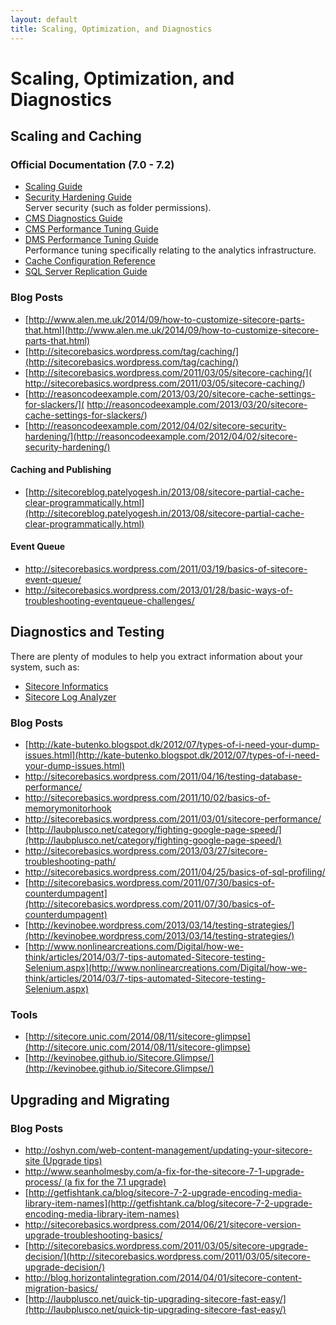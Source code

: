 ```yaml
---
layout: default
title: Scaling, Optimization, and Diagnostics
---
```


# Scaling, Optimization, and Diagnostics

## Scaling and Caching

### Official Documentation (7.0 - 7.2)

* [Scaling Guide](http://sdn.sitecore.net/Reference/Sitecore%207/Scaling%20Guide.aspx)
* [Security Hardening Guide](http://sdn.sitecore.net/Reference/Sitecore%207/Security%20Hardening%20Guide.aspx)  
Server security (such as folder permissions).
* [CMS Diagnostics Guide](http://sdn.sitecore.net/Reference/Sitecore%207/CMS%20Diagnostics%20Guide.aspx)
* [CMS Performance Tuning Guide](http://sdn.sitecore.net/Reference/Sitecore%207/CMS%20Performance%20Tuning%20Guide.aspx)
* [DMS Performance Tuning Guide](http://sdn.sitecore.net/Reference/Sitecore%206/DMS%20Performance%20Tuning%20Guide.aspx)  
Performance tuning specifically relating to the analytics infrastructure.
* [Cache Configuration Reference](http://sdn.sitecore.net/Reference/Sitecore%206/Cache%20Configuration%20Reference.aspx)
* [SQL Server Replication Guide](http://sdn.sitecore.net/Reference/Sitecore%207/SQL%20Server%20Replication%20Guide.aspx)

### Blog Posts

* [http://www.alen.me.uk/2014/09/how-to-customize-sitecore-parts-that.html](http://www.alen.me.uk/2014/09/how-to-customize-sitecore-parts-that.html)
* [http://sitecorebasics.wordpress.com/tag/caching/](http://sitecorebasics.wordpress.com/tag/caching/)
* [http://sitecorebasics.wordpress.com/2011/03/05/sitecore-caching/](
http://sitecorebasics.wordpress.com/2011/03/05/sitecore-caching/) 
* [http://reasoncodeexample.com/2013/03/20/sitecore-cache-settings-for-slackers/](
http://reasoncodeexample.com/2013/03/20/sitecore-cache-settings-for-slackers/)
* [http://reasoncodeexample.com/2012/04/02/sitecore-security-hardening/](http://reasoncodeexample.com/2012/04/02/sitecore-security-hardening/)

#### <a name="caaching-publishing"></a>Caching and Publishing

* [http://sitecoreblog.patelyogesh.in/2013/08/sitecore-partial-cache-clear-programmatically.html](http://sitecoreblog.patelyogesh.in/2013/08/sitecore-partial-cache-clear-programmatically.html)

#### Event Queue
* [http://sitecorebasics.wordpress.com/2011/03/19/basics-of-sitecore-event-queue/ ](http://sitecorebasics.wordpress.com/2011/03/19/basics-of-sitecore-event-queue/ )
* [http://sitecorebasics.wordpress.com/2013/01/28/basic-ways-of-troubleshooting-eventqueue-challenges/ ](http://sitecorebasics.wordpress.com/2013/01/28/basic-ways-of-troubleshooting-eventqueue-challenges/)

## Diagnostics and Testing

There are plenty of modules to help you extract information about your system, such as:

* [Sitecore Informatics](http://nileshthakkar.github.io/Sitecore-Informatics/)
* [Sitecore Log Analyzer](https://marketplace.sitecore.net/Modules/Sitecore_Log_Analyzer.aspx)

### Blog Posts

* [http://kate-butenko.blogspot.dk/2012/07/types-of-i-need-your-dump-issues.html](http://kate-butenko.blogspot.dk/2012/07/types-of-i-need-your-dump-issues.html)
* [http://sitecorebasics.wordpress.com/2011/04/16/testing-database-performance/ ](http://sitecorebasics.wordpress.com/2011/04/16/testing-database-performance/ )
* [http://sitecorebasics.wordpress.com/2011/10/02/basics-of-memorymonitorhook ](http://sitecorebasics.wordpress.com/2011/10/02/basics-of-memorymonitorhook )
* [http://sitecorebasics.wordpress.com/2011/03/01/sitecore-performance/ ](http://sitecorebasics.wordpress.com/2011/03/01/sitecore-performance/ )
* [http://laubplusco.net/category/fighting-google-page-speed/](http://laubplusco.net/category/fighting-google-page-speed/)
* [http://sitecorebasics.wordpress.com/2013/03/27/sitecore-troubleshooting-path/ ](http://sitecorebasics.wordpress.com/2013/03/27/sitecore-troubleshooting-path/ )
* [http://sitecorebasics.wordpress.com/2011/04/25/basics-of-sql-profiling/ ](http://sitecorebasics.wordpress.com/2011/04/25/basics-of-sql-profiling/ )
* [http://sitecorebasics.wordpress.com/2011/07/30/basics-of-counterdumpagent](http://sitecorebasics.wordpress.com/2011/07/30/basics-of-counterdumpagent)
* [http://kevinobee.wordpress.com/2013/03/14/testing-strategies/](http://kevinobee.wordpress.com/2013/03/14/testing-strategies/)
* [http://www.nonlinearcreations.com/Digital/how-we-think/articles/2014/03/7-tips-automated-Sitecore-testing-Selenium.aspx](http://www.nonlinearcreations.com/Digital/how-we-think/articles/2014/03/7-tips-automated-Sitecore-testing-Selenium.aspx)

### Tools
* [http://sitecore.unic.com/2014/08/11/sitecore-glimpse](http://sitecore.unic.com/2014/08/11/sitecore-glimpse)
* [http://kevinobee.github.io/Sitecore.Glimpse/](http://kevinobee.github.io/Sitecore.Glimpse/)

## Upgrading and Migrating

### Blog Posts

* [http://oshyn.com/web-content-management/updating-your-sitecore-site (Upgrade tips)](http://oshyn.com/web-content-management/updating-your-sitecore-site)
* [http://www.seanholmesby.com/a-fix-for-the-sitecore-7-1-upgrade-process/ (a fix for the 7.1 upgrade)](http://www.seanholmesby.com/a-fix-for-the-sitecore-7-1-upgrade-process/)
* [http://getfishtank.ca/blog/sitecore-7-2-upgrade-encoding-media-library-item-names](http://getfishtank.ca/blog/sitecore-7-2-upgrade-encoding-media-library-item-names)
* [http://sitecorebasics.wordpress.com/2014/06/21/sitecore-version-upgrade-troubleshooting-basics/ ](http://sitecorebasics.wordpress.com/2014/06/21/sitecore-version-upgrade-troubleshooting-basics/ )
* [http://sitecorebasics.wordpress.com/2011/03/05/sitecore-upgrade-decision/](http://sitecorebasics.wordpress.com/2011/03/05/sitecore-upgrade-decision/) 
* [http://blog.horizontalintegration.com/2014/04/01/sitecore-content-migration-basics/ ](http://blog.horizontalintegration.com/2014/04/01/sitecore-content-migration-basics/ )
* [http://laubplusco.net/quick-tip-upgrading-sitecore-fast-easy/](http://laubplusco.net/quick-tip-upgrading-sitecore-fast-easy/)
